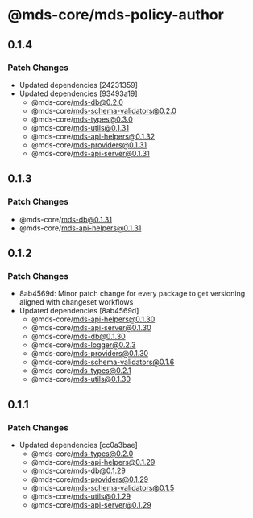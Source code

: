 # @mds-core/mds-policy-author

## 0.1.4

### Patch Changes

- Updated dependencies [24231359]
- Updated dependencies [93493a19]
  - @mds-core/mds-db@0.2.0
  - @mds-core/mds-schema-validators@0.2.0
  - @mds-core/mds-types@0.3.0
  - @mds-core/mds-utils@0.1.31
  - @mds-core/mds-api-helpers@0.1.32
  - @mds-core/mds-providers@0.1.31
  - @mds-core/mds-api-server@0.1.31

## 0.1.3

### Patch Changes

- @mds-core/mds-db@0.1.31
- @mds-core/mds-api-helpers@0.1.31

## 0.1.2

### Patch Changes

- 8ab4569d: Minor patch change for every package to get versioning aligned with changeset workflows
- Updated dependencies [8ab4569d]
  - @mds-core/mds-api-helpers@0.1.30
  - @mds-core/mds-api-server@0.1.30
  - @mds-core/mds-db@0.1.30
  - @mds-core/mds-logger@0.2.3
  - @mds-core/mds-providers@0.1.30
  - @mds-core/mds-schema-validators@0.1.6
  - @mds-core/mds-types@0.2.1
  - @mds-core/mds-utils@0.1.30

## 0.1.1

### Patch Changes

- Updated dependencies [cc0a3bae]
  - @mds-core/mds-types@0.2.0
  - @mds-core/mds-api-helpers@0.1.29
  - @mds-core/mds-db@0.1.29
  - @mds-core/mds-providers@0.1.29
  - @mds-core/mds-schema-validators@0.1.5
  - @mds-core/mds-utils@0.1.29
  - @mds-core/mds-api-server@0.1.29
